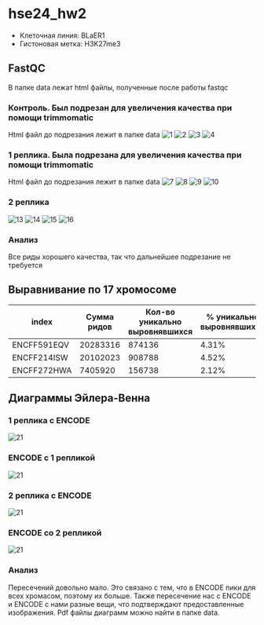 # hse24_hw2
* Клеточная линия: BLaER1
* Гистоновая метка: H3K27me3
## FastQC
В папке data лежат html файлы, полученные после работы fastqc
### Контроль. Был подрезан для увеличения качества при помощи trimmomatic
Html файл до подрезания лежит в папке data
![1](imgs/c1.png)
![2](imgs/c2.png)
![3](imgs/c3.png)
![4](imgs/c4.png)
### 1 реплика. Была подрезана для увеличения качества при помощи trimmomatic
Html файл до подрезания лежит в папке data
![7](imgs/r11.png)
![8](imgs/r12.png)
![9](imgs/r13.png)
![10](imgs/r14.png)
### 2 реплика
![13](imgs/r21.png)
![14](imgs/r22.png)
![15](imgs/r23.png)
![16](imgs/r24.png)
### Анализ
Все риды хорошего качества, так что дальнейшее подрезание не требуется
## Выравнивание по 17 хромосоме

| index                 | Сумма ридов | Кол-во уникально выровнявшихся | % уникально выровнявшихся | Кол-во неуникально выровнявшихся | % неуникально выровнявшихся | Кол-во не выровнявшихся | % не выровнявшихся |
|-----------------------|-------------|--------------------------------|---------------------------|---------------------------|-----------------------------|------------------|--------------------|
| ENCFF591EQV           | 20283316     | 874136                       | 4.31%                     | 600026                          | 2.96%                       | 18809154         | 92.73%             |
| ENCFF214ISW           | 20102023    | 908788                        | 4.52%                     | 602974                   | 3.00%                       | 18590261         | 92.48%             |
| ENCFF272HWA  |  7405920    | 156738                        | 2.12%                     | 570725                          | 7.71%                       | 6678457         | 90.18%             |

## Диаграммы Эйлера-Венна
### 1 реплика с ENCODE
![21](imgs/i1.png)
### ENCODE с 1 репликой
![21](imgs/i2.png)
### 2 реплика с ENCODE
![21](imgs/i3.png)
### ENCODE сo 2 репликой
![21](imgs/i4.png)

### Анализ
Пересечений довольно мало. Это связано с тем, что в ENCODE пики для всех хромасом, поэтому их больше. Также пересечение нас с ENCODE и ENCODE с нами разные вещи, что подтверждают предоставленные изображения. Pdf файлы диаграмм можно найти в папке data. 